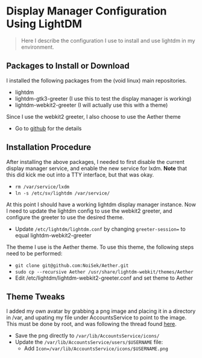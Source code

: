 # Display Manager Configuration Using LightDM
> Here I describe the configuration I use to install and use lightdm in my 
>environment.

## Packages to Install or Download
I installed the following packages from the (void linux) main repositories.
- lightdm
- lightdm-gtk3-greeter (I use this to test the display manager is working)
- lightdm-webkit2-greeter (I will actually use this with a theme)

Since I use the webkit2 greeter, I also choose to use the Aether theme
- Go to [github](https://github.com/NoiSek/Aether) for the details

## Installation Procedure
After installing the above packages, I needed to first disable the current 
display manager service, and enable the new service for lxdm. **Note** that 
this did kick me out into a TTY interface, but that was okay.
- `rm /var/service/lxdm`
- `ln -s /etc/sv/lightdm /var/service/`

At this point I should have a working lightdm display manager instance.
Now I need to update the lightdm config to use the webkit2 greeter, and
configure the greeter to use the desired theme.
- Update `/etc/lightdm/lightdm.conf` by changing `greeter-session=` to equal 
  lightdm-webkit2-greeter

The theme I use is the Aether theme. To use this theme, the following steps
need to be performed:
- `git clone git@github.com:NoiSek/Aether.git`
- `sudo cp --recursive Aether /usr/share/lightdm-webkit/themes/Aether`
- Edit /etc/lightdm/lightdm-webkit2-greeter.conf and set theme to Aether

## Theme Tweaks
I added my own avatar by grabbing a png image and placing it in a directory in
/var, and upating my file under AccountsService to point to the image. This
must be done by root, and was following the thread found 
[here](https://github.com/NoiSek/Aether/issues/14).
- Save the png directly to `/var/lib/AccountsService/icons/`
- Update the `/var/lib/AccountsService/users/$USERNAME` file:
    - Add `Icon=/var/lib/AccountsService/icons/$USERNAME.png`


